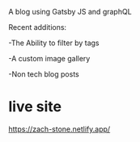 A blog using Gatsby JS and graphQL

Recent additions:

-The Ability to filter by tags

-A custom image gallery

-Non tech blog posts

# live site

https://zach-stone.netlify.app/
